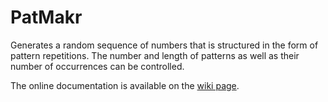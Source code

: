 # PatMakr
Generates a random sequence of numbers that is structured in the form of pattern repetitions. The number and length of patterns as well as their number of occurrences can be controlled.

The online documentation is available on the [wiki page](https://github.com/olivierlar/PatMakr/wiki).
